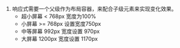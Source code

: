 1. 响应式需要一个父级作为布局容器，来配合子级元素来实现变化效果。
    - 超小屏幕  < 768px 宽度为100%
    - 小屏幕 >= 768px 设置宽度750px
    - 中等屏幕 992px 宽度设置 970px
    - 大屏幕 1200px 宽度设置  1170px
```
```